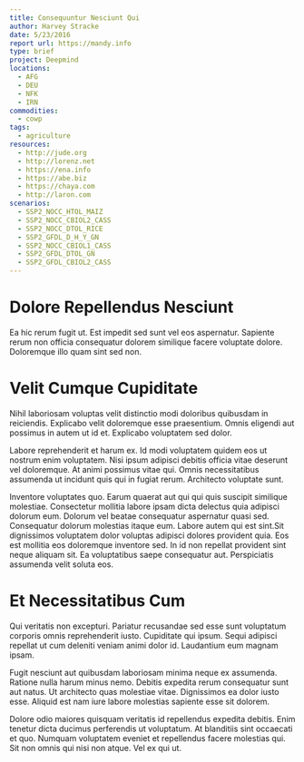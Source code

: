 ```yaml
---
title: Consequuntur Nesciunt Qui
author: Harvey Stracke
date: 5/23/2016
report url: https://mandy.info
type: brief
project: Deepmind
locations:
  - AFG
  - DEU
  - NFK
  - IRN
commodities:
  - cowp
tags:
  - agriculture
resources:
  - http://jude.org
  - http://lorenz.net
  - https://ena.info
  - https://abe.biz
  - https://chaya.com
  - http://laron.com
scenarios:
  - SSP2_NOCC_HTOL_MAIZ
  - SSP2_NOCC_CBIOL2_CASS
  - SSP2_NOCC_DTOL_RICE
  - SSP2_GFDL_D_H_Y_GN
  - SSP2_NOCC_CBIOL1_CASS
  - SSP2_GFDL_DTOL_GN
  - SSP2_GFDL_CBIOL2_CASS
---
```

# Dolore Repellendus Nesciunt
Ea hic rerum fugit ut. Est impedit sed sunt vel eos aspernatur. Sapiente rerum non officia consequatur dolorem similique facere voluptate dolore. Doloremque illo quam sint sed non.

# Velit Cumque Cupiditate
Nihil laboriosam voluptas velit distinctio modi doloribus quibusdam in reiciendis. Explicabo velit doloremque esse praesentium. Omnis eligendi aut possimus in autem ut id et. Explicabo voluptatem sed dolor.
 Labore reprehenderit et harum ex. Id modi voluptatem quidem eos ut nostrum enim voluptatem. Nisi ipsum adipisci debitis officia vitae deserunt vel doloremque. At animi possimus vitae qui. Omnis necessitatibus assumenda ut incidunt quis qui in fugiat rerum. Architecto voluptate sunt.
 Inventore voluptates quo. Earum quaerat aut qui qui quis suscipit similique molestiae. Consectetur mollitia labore ipsam dicta delectus quia adipisci dolorum eum. Dolorum vel beatae consequatur aspernatur quasi sed. Consequatur dolorum molestias itaque eum. Labore autem qui est sint.Sit dignissimos voluptatem dolor voluptas adipisci dolores provident quia. Eos est mollitia eos doloremque inventore sed. In id non repellat provident sint neque aliquam sit. Ea voluptatibus saepe consequatur aut. Perspiciatis assumenda velit soluta eos.

# Et Necessitatibus Cum
Qui veritatis non excepturi. Pariatur recusandae sed esse sunt voluptatum corporis omnis reprehenderit iusto. Cupiditate qui ipsum. Sequi adipisci repellat ut cum deleniti veniam animi dolor id. Laudantium eum magnam ipsam.
 Fugit nesciunt aut quibusdam laboriosam minima neque ex assumenda. Ratione nulla harum minus nemo. Debitis expedita rerum consequatur sunt aut natus. Ut architecto quas molestiae vitae. Dignissimos ea dolor iusto esse. Aliquid est nam iure labore molestias sapiente esse sit dolorem.
 Dolore odio maiores quisquam veritatis id repellendus expedita debitis. Enim tenetur dicta ducimus perferendis ut voluptatum. At blanditiis sint occaecati et quo. Numquam voluptatem eveniet et repellendus facere molestias qui. Sit non omnis qui nisi non atque. Vel ex qui ut.
